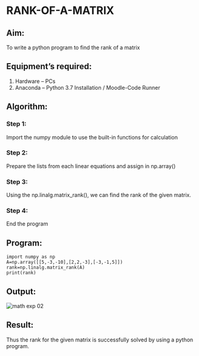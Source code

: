 # RANK-OF-A-MATRIX
## Aim:
To write a python program to find the rank of a matrix
## Equipment’s required:
1. 	Hardware – PCs
2. 	Anaconda – Python 3.7 Installation / Moodle-Code Runner
## Algorithm:
### Step 1: 
Import the numpy module to use the built-in functions for calculation
### Step 2: 
Prepare the lists from each linear equations and assign in np.array()
### Step 3: 
Using the np.linalg.matrix_rank(), we can find the rank of the given matrix.
### Step 4:
End the program
## Program:
```
import numpy as np
A=np.array([[5,-3,-10],[2,2,-3],[-3,-1,5]])
rank=np.linalg.matrix_rank(A)
print(rank)
```
## Output:
![math exp 02](https://github.com/Divya110205/RANK-OF-A-MATRIX/assets/119404855/2789916e-cc3a-4d62-b77d-a76f48d9a0b4)

## Result:
Thus the rank for the given matrix is successfully solved by  using a python program.

